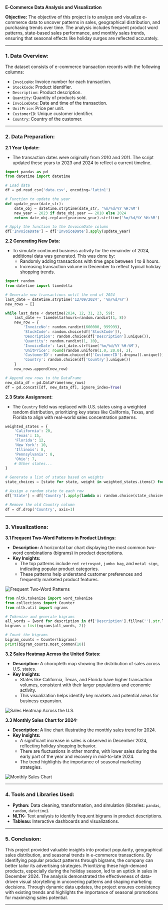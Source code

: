 


**E-Commerce Data Analysis and Visualization**

**Objective:**
The objective of this project is to analyze and visualize e-commerce data to uncover patterns in sales, geographical distribution, and purchasing trends over time. The analysis includes frequent product word patterns, state-based sales performance, and monthly sales trends, ensuring that seasonal effects like holiday surges are reflected accurately.

---

### **1. Data Overview:**
The dataset consists of e-commerce transaction records with the following columns:
- `InvoiceNo`: Invoice number for each transaction.
- `StockCode`: Product identifier.
- `Description`: Product description.
- `Quantity`: Quantity of products sold.
- `InvoiceDate`: Date and time of the transaction.
- `UnitPrice`: Price per unit.
- `CustomerID`: Unique customer identifier.
- `Country`: Country of the customer.

---

### **2. Data Preparation:**

**2.1 Year Update:**
- The transaction dates were originally from 2010 and 2011. The script updated these years to 2023 and 2024 to reflect a current timeline.

```python
import pandas as pd
from datetime import datetime

# Load data
df = pd.read_csv('data.csv', encoding='latin1')

# Function to update the year
def update_year(date_str):
    date_obj = datetime.strptime(date_str, '%m/%d/%Y %H:%M')
    new_year = 2023 if date_obj.year == 2010 else 2024
    return date_obj.replace(year=new_year).strftime('%m/%d/%Y %H:%M')

# Apply the function to the InvoiceDate column
df['InvoiceDate'] = df['InvoiceDate'].apply(update_year)
```

**2.2 Generating New Data:**
- To simulate continued business activity for the remainder of 2024, additional data was generated. This was done by:
  - Randomly adding transactions with time gaps between 1 to 8 hours.
  - Increasing transaction volume in December to reflect typical holiday shopping trends.

```python
import random
from datetime import timedelta

# Generate new transactions until the end of 2024
last_date = datetime.strptime('12/09/2024', '%m/%d/%Y')
new_rows = []

while last_date < datetime(2024, 12, 31, 23, 59):
    last_date += timedelta(hours=random.randint(1, 8))
    new_row = {
        'InvoiceNo': random.randint(600000, 999999),
        'StockCode': random.choice(df['StockCode']),
        'Description': random.choice(df['Description'].unique()),
        'Quantity': random.randint(1, 10),
        'InvoiceDate': last_date.strftime('%m/%d/%Y %H:%M'),
        'UnitPrice': round(random.uniform(1.0, 20.0), 2),
        'CustomerID': random.choice(df['CustomerID'].dropna().unique()),
        'Country': random.choice(df['Country'].unique())
    }
    new_rows.append(new_row)

# Append new rows to the DataFrame
new_data_df = pd.DataFrame(new_rows)
df = pd.concat([df, new_data_df], ignore_index=True)
```

**2.3 State Assignment:**
- The `Country` field was replaced with U.S. states using a weighted random distribution, prioritizing key states like California, Texas, and Florida to align with real-world sales concentration patterns.

```python
weighted_states = {
    'California': 20,
    'Texas': 15,
    'Florida': 12,
    'New York': 10,
    'Illinois': 8,
    'Pennsylvania': 8,
    'Ohio': 7,
    # Other states...
}

# Generate a list of states based on weights
state_choices = [state for state, weight in weighted_states.items() for _ in range(weight)]

# Assign a random state to each row
df['State'] = df['Country'].apply(lambda x: random.choice(state_choices))

# Remove the old Country column
df = df.drop('Country', axis=1)
```

---

### **3. Visualizations:**

**3.1 Frequent Two-Word Patterns in Product Listings:**
- **Description:** A horizontal bar chart displaying the most common two-word combinations (bigrams) in product descriptions.
- **Key Insights:**
  - The top patterns include `red retrospot`, `jumbo bag`, and `metal sign`, indicating popular product categories.
  - These patterns help understand customer preferences and frequently marketed product features.

![Frequent Two-Word Patterns](Screenshots/bigram_bar_chart.PNG)

```python
from nltk.tokenize import word_tokenize
from collections import Counter
from nltk.util import ngrams

# Tokenize and generate bigrams
all_words = [word for description in df['Description'].fillna('').str.lower() for word in word_tokenize(description)]
bigrams = list(ngrams(all_words, 2))

# Count the bigrams
bigram_counts = Counter(bigrams)
print(bigram_counts.most_common(10))
```

**3.2 Sales Heatmap Across the United States:**
- **Description:** A choropleth map showing the distribution of sales across U.S. states.
- **Key Insights:**
  - States like California, Texas, and Florida have higher transaction volumes, consistent with their larger populations and economic activity.
  - This visualization helps identify key markets and potential areas for business expansion.

![Sales Heatmap Across the U.S.](Screenshots/heatmap_us.PNG)

**3.3 Monthly Sales Chart for 2024:**
- **Description:** A line chart illustrating the monthly sales trend for 2024.
- **Key Insights:**
  - A significant increase in sales is observed in December 2024, reflecting holiday shopping behavior.
  - There are fluctuations in other months, with lower sales during the early part of the year and recovery in mid-to-late 2024.
  - The trend highlights the importance of seasonal marketing strategies.

![Monthly Sales Chart](Screenshots/sales_line_chart.PNG)

---

### **4. Tools and Libraries Used:**
- **Python:** Data cleaning, transformation, and simulation (libraries: `pandas`, `random`, `datetime`).
- **NLTK:** Text analysis to identify frequent bigrams in product descriptions.
- **Tableau:** Interactive dashboards and visualizations.

---

### **5. Conclusion:**
This project provided valuable insights into product popularity, geographical sales distribution, and seasonal trends in e-commerce transactions. By identifying popular product patterns through bigrams, the company can better tailor its advertising strategies. Prioritizing these high-demand products, especially during the holiday season, led to an uptick in sales in December 2024. The analysis demonstrated the effectiveness of data-driven visual storytelling in uncovering patterns and shaping marketing decisions. Through dynamic data updates, the project ensures consistency with existing trends and highlights the importance of seasonal promotions for maximizing sales potential.

---


